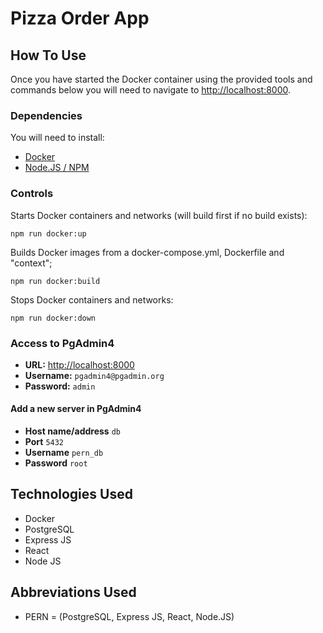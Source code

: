 # Pizza Order App

## How To Use

Once you have started the Docker container using the provided tools and commands below you will need to navigate
to <http://localhost:8000>.

### Dependencies

You will need to install:

- [Docker](https://docs.docker.com/get-docker/)
- [Node.JS / NPM](https://nodejs.org/en/download/)

### Controls

Starts Docker containers and networks (will build first if no build exists):

```
npm run docker:up
```

Builds Docker images from a docker-compose.yml, Dockerfile and "context";

```
npm run docker:build
```

Stops Docker containers and networks:

```
npm run docker:down
```

### Access to PgAdmin4

- **URL:** [http://localhost:8000](http://localhost:8000)
- **Username:** `pgadmin4@pgadmin.org`
- **Password:** `admin`

#### Add a new server in PgAdmin4

- **Host name/address** `db`
- **Port** `5432`
- **Username** `pern_db`
- **Password** `root`

## Technologies Used

- Docker
- PostgreSQL
- Express JS
- React
- Node JS

## Abbreviations Used

- PERN = (PostgreSQL, Express JS, React, Node.JS)
